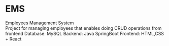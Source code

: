 # EMS
Employees Management System   
Project for managing employees that enables doing CRUD operations from frontend
Database: MySQL
Backend: Java SpringBoot 
Frontend: HTML,CSS + React
